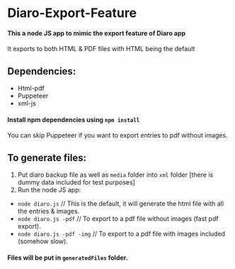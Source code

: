 # Diaro-Export-Feature
#### This a node JS app to mimic the export feature of Diaro app
It exports to both HTML & PDF files with HTML being the default

## Dependencies:
* Html-pdf
* Puppeteer
* xml-js
#### Install npm dependencies using `npm install`
You can skip Puppeteer if you want to export entries to pdf without images.
## To generate files:
1. Put diaro backup file as well as `media` folder into `xml` folder [there is dummy data included for test purposes]
2. Run the node JS app: 
* `node diaro.js` // This is the default, it will generate the html file with all the entries & images.
* `node diaro.js -pdf` // To export to a pdf file without images (fast pdf export).
* `node diaro.js -pdf -img` // To export to a pdf file with images included (somehow slow).

#### Files will be put in `generatedFiles` folder.
